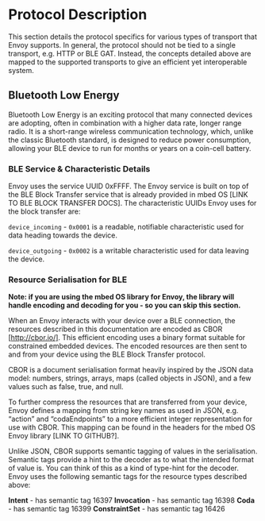 # Protocol Description

This section details the protocol specifics for various types of transport that Envoy supports. In general, the protocol should not be tied to a single transport, e.g. HTTP or BLE GAT. Instead, the concepts detailed above are mapped to the supported transports to give an efficient yet interoperable system.

## Bluetooth Low Energy

Bluetooth Low Energy is an exciting protocol that many connected devices are adopting, often in combination with a higher data rate, longer range radio. It is a short-range wireless communication technology, which, unlike the classic Bluetooth standard, is designed to reduce power consumption, allowing your BLE device to run for months or years on a coin-cell battery.

### BLE Service & Characteristic Details

Envoy uses the service UUID 0xFFFF. The Envoy service is built on top of the BLE Block Transfer service that is already provided in mbed OS [LINK TO BLE BLOCK TRANSFER DOCS]. The characteristic UUIDs Envoy uses for the block transfer are:

`device_incoming` - `0x0001` is a readable, notifiable characteristic used for data heading towards the device.

`device_outgoing` - `0x0002` is a writable characteristic used for data leaving the device.

### Resource Serialisation for BLE

**Note: if you are using the mbed OS library for Envoy, the library will handle encoding and decoding for you - so you can skip this section.**

When an Envoy interacts with your device over a BLE connection, the resources described in this documentation are encoded as CBOR [http://cbor.io/]. This efficient encoding uses a binary format suitable for constrained embedded devices. The encoded resources are then sent to and from your device using the BLE Block Transfer protocol.

CBOR is a document serialisation format heavily inspired by the JSON data model: numbers, strings, arrays, maps (called objects in JSON), and a few values such as false, true, and null.

To further compress the resources that are transferred from your device, Envoy defines a mapping from string key names as used in JSON, e.g. “action” and “codaEndpoints” to a more efficient integer representation for use with CBOR. This mapping can be found in the headers for the mbed OS Envoy library [LINK TO GITHUB?].

Unlike JSON, CBOR supports semantic tagging of values in the serialisation. Semantic tags provide a hint to the decoder as to what the intended format of value is. You can think of this as a kind of type-hint for the decoder. Envoy uses the following semantic tags for the resource types described above:

**Intent** - has semantic tag 16397
**Invocation** - has semantic tag 16398
**Coda** - has semantic tag 16399
**ConstraintSet** - has semantic tag 16426


